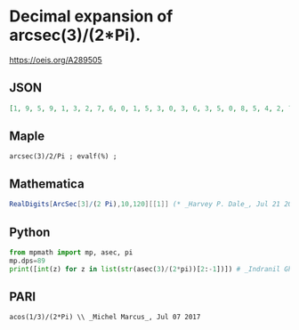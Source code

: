 # Decimal expansion of arcsec\(3\)/\(2\*Pi\)\.
https://oeis.org/A289505
## JSON
```JSON
[1, 9, 5, 9, 1, 3, 2, 7, 6, 0, 1, 5, 3, 0, 3, 6, 3, 5, 0, 8, 5, 4, 2, 7, 7, 7, 9, 6, 1, 1, 2, 1, 5, 4, 5, 5, 6, 5, 8, 3, 1, 4, 3, 2, 4, 7, 1, 9, 7, 0, 0, 1, 4, 3, 6, 4, 3, 9, 6, 9, 1, 4, 9, 0, 1, 1, 0, 0, 0, 7, 0, 4, 3, 3, 8, 7, 2, 1, 1, 2, 3, 4, 3, 5, 1, 0, 5, 9]
```
## Maple
```Maple
arcsec(3)/2/Pi ; evalf(%) ;
```
## Mathematica
```Mathematica
RealDigits[ArcSec[3]/(2 Pi),10,120][[1]] (* _Harvey P. Dale_, Jul 21 2021 *)
```
## Python
```Python
from mpmath import mp, asec, pi
mp.dps=89
print([int(z) for z in list(str(asec(3)/(2*pi))[2:-1])]) # _Indranil Ghosh_, Jul 07 2017
```
## PARI
```PARI
acos(1/3)/(2*Pi) \\ _Michel Marcus_, Jul 07 2017
```
